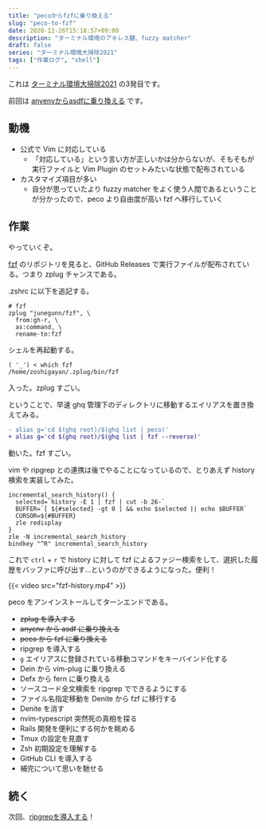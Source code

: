 ```yaml
---
title: "pecoからfzfに乗り換える"
slug: "peco-to-fzf"
date: 2020-12-26T15:18:57+09:00
description: "ターミナル環境のアキレス腱、fuzzy matcher"
draft: false
series: "ターミナル環境大掃除2021"
tags: ["作業ログ", "shell"]
---
```


これは [ターミナル環境大掃除2021](/renew-terminal-env-2021) の3発目です。

前回は [anyenvからasdfに乗り換える](/anyenv-to-asdf) です。

## 動機

* 公式で Vim に対応している
  * 「対応している」という言い方が正しいかは分からないが、そもそもが実行ファイルと Vim Plugin のセットみたいな状態で配布されている
* カスタマイズ項目が多い
  * 自分が思っていたより fuzzy matcher をよく使う人間であるということが分かったので、peco より自由度が高い fzf へ移行していく

## 作業

やっていくぞ。

[fzf](https://github.com/junegunn/fzf) のリポジトリを見ると、GitHub Releases で実行ファイルが配布されている。つまり zplug チャンスである。

.zshrc に以下を追記する。

```
# fzf
zplug "junegunn/fzf", \
  from:gh-r, \
  as:command, \
  rename-to:fzf
```

シェルを再起動する。

```
( '_') < which fzf
/home/zoshigayan/.zplug/bin/fzf
```

入った。zplug すごい。

ということで、早速 ghq 管理下のディレクトリに移動するエイリアスを置き換えてみる。

```diff
- alias g='cd $(ghq root)/$(ghq list | peco)'
+ alias g='cd $(ghq root)/$(ghq list | fzf --reverse)'
```

動いた。fzf すごい。

vim や ripgrep との連携は後でやることになっているので、とりあえず history 検索を実装してみた。

```shell
incremental_search_history() {
  selected=`history -E 1 | fzf | cut -b 26-`
  BUFFER=`[ ${#selected} -gt 0 ] && echo $selected || echo $BUFFER`
  CURSOR=${#BUFFER}
  zle redisplay
}
zle -N incremental_search_history
bindkey "^R" incremental_search_history
```

これで `ctrl` + `r` で history に対して fzf によるファジー検索をして、選択した履歴をバッファに呼び出す…というのができるようになった。便利！

{{< video src="fzf-history.mp4" >}}

peco をアンインストールしてターンエンドである。

* ~~zplug を導入する~~
* ~~anyenv から asdf に乗り換える~~
* ~~peco から fzf に乗り換える~~
* ripgrep を導入する
* `g` エイリアスに登録されている移動コマンドをキーバインド化する
* Dein から vim-plug に乗り換える
* Defx から fern に乗り換える
* ソースコード全文検索を ripgrep でできるようにする
* ファイル名指定移動を Denite から fzf に移行する
* Denite を消す
* nvim-typescript 突然死の真相を探る
* Rails 開発を便利にする何かを眺める
* Tmux の設定を見直す
* Zsh 初期設定を理解する
* GitHub CLI を導入する
* 補完について思いを馳せる

## 続く

次回、[ripgrepを導入する](/install-ripgrep)！
